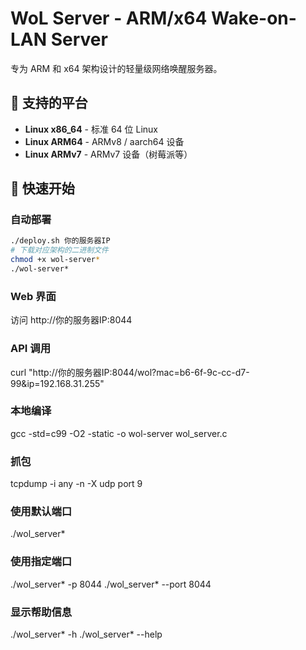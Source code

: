 # WoL Server - ARM/x64 Wake-on-LAN Server

专为 ARM 和 x64 架构设计的轻量级网络唤醒服务器。

## 🎯 支持的平台

- **Linux x86_64** - 标准 64 位 Linux
- **Linux ARM64** - ARMv8 / aarch64 设备
- **Linux ARMv7** - ARMv7 设备（树莓派等）

## 🚀 快速开始

### 自动部署
```bash
./deploy.sh 你的服务器IP
# 下载对应架构的二进制文件
chmod +x wol-server*
./wol-server*
```
###  Web 界面
访问 http://你的服务器IP:8044
###  API 调用
curl "http://你的服务器IP:8044/wol?mac=b6-6f-9c-cc-d7-99&ip=192.168.31.255"

###  本地编译
gcc -std=c99 -O2 -static -o wol-server wol_server.c

### 抓包
tcpdump -i any -n -X udp port 9

### 使用默认端口
./wol_server*

### 使用指定端口
./wol_server* -p 8044
./wol_server* --port 8044

### 显示帮助信息
./wol_server* -h
./wol_server* --help

